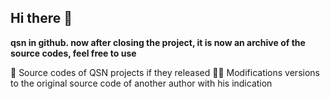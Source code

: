 ## Hi there 👋

**qsn in github. now after closing the project, it is now an archive of the source codes, feel free to use**

🌈 Source codes of QSN projects if they released
👩‍💻 Modifications versions to the original source code of another author with his indication
